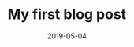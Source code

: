 ---
path: "/blog/my-first-post"
date: "2019-05-04"
title: "My first blog post"
description: "This is the description of the post."
---